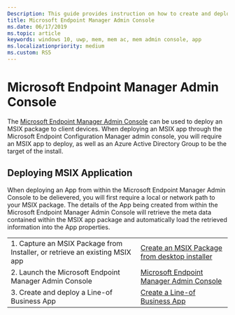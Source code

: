 ```yaml
---
Description: This guide provides instruction on how to create and deploy an MSIX app with Microsoft Endpoint Manager Admin Console
title: Microsoft Endpoint Manager Admin Console
ms.date: 06/17/2019
ms.topic: article
keywords: windows 10, uwp, mem, mem ac, mem admin console, app
ms.localizationpriority: medium
ms.custom: RS5
---
```


# Microsoft Endpoint Manager Admin Console
The [Microsoft Endpoint Manager Admin Console](https://devicemanagement.microsoft.com) can be used to deploy an MSIX package to client devices. When deploying an MSIX app through the Microsoft Endpoint Configuration Manager admin console, you will require an MSIX app to deploy, as well as an Azure Active Directory Group to be the target of the install.

## Deploying MSIX Application
When deploying an App from within the Microsoft Endpoint Manager Admin Console to be delievered, you will first require a local or network path to your MSIX package. The details of the App being created from within the Microsoft Endpoint Manager Admin Console will retrieve the meta data contained within the MSIX app package and automatically load the retrieved information into the App properties.

|||
|-----|------|
| 1. Capture an MSIX Package from Installer, or retrieve an existing MSIX app | [Create an MSIX Package from desktop installer](../packaging-tool/create-app-package-msi-vm.md)  |
| 2. Launch the Microsoft Endpoint Manager Admin Console | [Microsoft Endpoint Manager Admin Console](https://devicemanagement.microsoft.com) |
| 3. Create and deploy a Line-of Business App | [Create a Line-of Business App](https://docs.microsoft.com/intune/apps/lob-apps-windows) |
